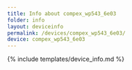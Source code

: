 ```yaml
---
title: Info about compex_wp543_6e03
folder: info
layout: deviceinfo
permalink: /devices/compex_wp543_6e03/
device: compex_wp543_6e03
---
```

{% include templates/device_info.md %}
